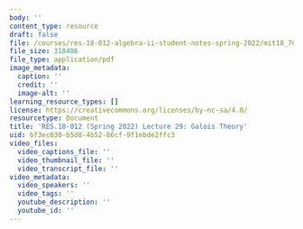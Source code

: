 ```yaml
---
body: ''
content_type: resource
draft: false
file: /courses/res-18-012-algebra-ii-student-notes-spring-2022/mit18_702s22_lec29.pdf
file_size: 318486
file_type: application/pdf
image_metadata:
  caption: ''
  credit: ''
  image-alt: ''
learning_resource_types: []
license: https://creativecommons.org/licenses/by-nc-sa/4.0/
resourcetype: Document
title: 'RES.18-012 (Spring 2022) Lecture 29: Galois Theory'
uid: 6f3ec030-b5d8-4b52-86cf-9f1ebde2ffc3
video_files:
  video_captions_file: ''
  video_thumbnail_file: ''
  video_transcript_file: ''
video_metadata:
  video_speakers: ''
  video_tags: ''
  youtube_description: ''
  youtube_id: ''
---
```

